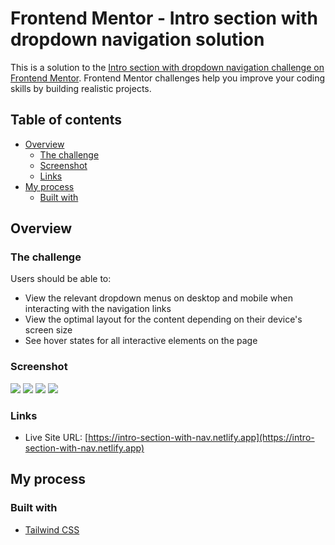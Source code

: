 # Frontend Mentor - Intro section with dropdown navigation solution

This is a solution to the [Intro section with dropdown navigation challenge on Frontend Mentor](https://www.frontendmentor.io/challenges/intro-section-with-dropdown-navigation-ryaPetHE5). Frontend Mentor challenges help you improve your coding skills by building realistic projects. 

## Table of contents

- [Overview](#overview)
  - [The challenge](#the-challenge)
  - [Screenshot](#screenshot)
  - [Links](#links)
- [My process](#my-process)
  - [Built with](#built-with)

## Overview

### The challenge

Users should be able to:

- View the relevant dropdown menus on desktop and mobile when interacting with the navigation links
- View the optimal layout for the content depending on their device's screen size
- See hover states for all interactive elements on the page

### Screenshot

![](./desktop.png)
![](./desktop-active.png)
![](./mobile.png)
![](./mobile-nav.png)

### Links

- Live Site URL: [https://intro-section-with-nav.netlify.app](https://intro-section-with-nav.netlify.app)

## My process

### Built with

- [Tailwind CSS](https://tailwindcss.com/)